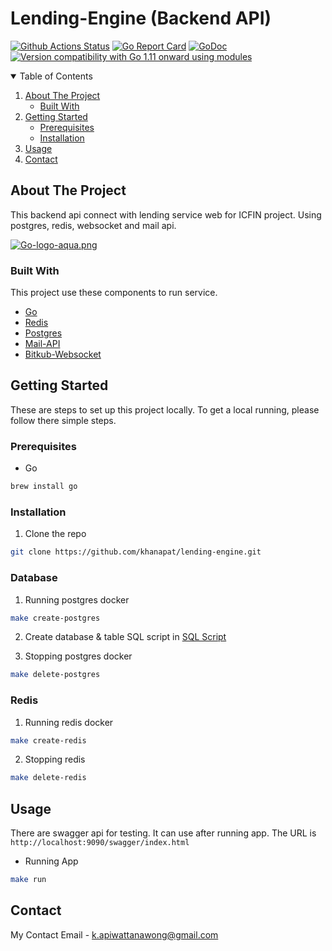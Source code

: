 # Lending-Engine (Backend API)

[![Github Actions Status](https://github.com/gbrlsnchs/jwt/workflows/Linux,%20macOS%20and%20Windows/badge.svg)](https://github.com/gbrlsnchs/jwt/actions)
[![Go Report Card](https://goreportcard.com/badge/github.com/gbrlsnchs/jwt)](https://goreportcard.com/report/github.com/gbrlsnchs/jwt)
[![GoDoc](https://godoc.org/github.com/gbrlsnchs/jwt?status.svg)](https://pkg.go.dev/github.com/gbrlsnchs/jwt/v3)
[![Version compatibility with Go 1.11 onward using modules](https://img.shields.io/badge/compatible%20with-go1.11+-5272b4.svg)](https://github.com/gbrlsnchs/jwt#installing)

<!-- TABLE OF CONTENTS -->
<details open="open">
  <summary>Table of Contents</summary>
  <ol>
    <li>
      <a href="#about-the-project">About The Project</a>
      <ul>
        <li><a href="#built-with">Built With</a></li>
      </ul>
    </li>
    <li>
      <a href="#getting-started">Getting Started</a>
      <ul>
        <li><a href="#prerequisites">Prerequisites</a></li>
        <li><a href="#installation">Installation</a></li>
      </ul>
    </li>
    <li><a href="#usage">Usage</a></li>
    <li><a href="#contact">Contact</a></li>
  </ol>
</details>

## About The Project

This backend api connect with lending service web for ICFIN project. Using postgres, redis, websocket and mail api.

[![Go-logo-aqua.png](https://i.postimg.cc/FHJggSg7/Go-logo-aqua.png)](https://postimg.cc/75w2qfRk)

### Built With

This project use these components to run service.

* [Go](https://golang.org) 
* [Redis](https://redis.io/)
* [Postgres](https://www.postgresql.org/)
* [Mail-API](https://github.com/khanapat/mail-api)
* [Bitkub-Websocket]()

<!-- GETTING STARTED -->

## Getting Started

These are steps to set up this project locally. To get a local running, please follow there simple steps.

### Prerequisites

* Go
```bash
brew install go
```

### Installation

1. Clone the repo
```bash
git clone https://github.com/khanapat/lending-engine.git
```

### Database

1. Running postgres docker
```bash
make create-postgres
```

2. Create database & table
SQL script in [SQL Script](https://github.com/khanapat/lending-engine/blob/master/lending.sql)

3. Stopping postgres docker
``` bash
make delete-postgres
```

### Redis

1. Running redis docker
```bash
make create-redis
```

2. Stopping redis
```bash
make delete-redis
```

<!-- USAGE EXAMPLES -->
## Usage

There are swagger api for testing. It can use after running app. The URL is `http://localhost:9090/swagger/index.html`
* Running App
```bash
make run
```

## Contact

My Contact Email - k.apiwattanawong@gmail.com
